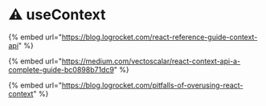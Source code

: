 # ⚠ useContext

{% embed url="https://blog.logrocket.com/react-reference-guide-context-api" %}

{% embed url="https://medium.com/vectoscalar/react-context-api-a-complete-guide-bc0898b71dc9" %}

{% embed url="https://blog.logrocket.com/pitfalls-of-overusing-react-context" %}
